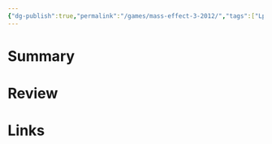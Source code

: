 ```yaml
---
{"dg-publish":true,"permalink":"/games/mass-effect-3-2012/","tags":["Lp"],"created":"2023-12-08","updated":"2024-02-26"}
---
```



# Summary

# Review

# Links

